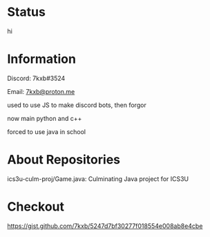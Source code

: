 # Status

hi

# Information

Discord: 7kxb#3524

Email: 7kxb@proton.me

used to use JS to make discord bots, then forgor

now main python and c++

forced to use java in school

# About Repositories

ics3u-culm-proj/Game.java: Culminating Java project for ICS3U

# Checkout

https://gist.github.com/7kxb/5247d7bf30277f018554e008ab8e4cbe
